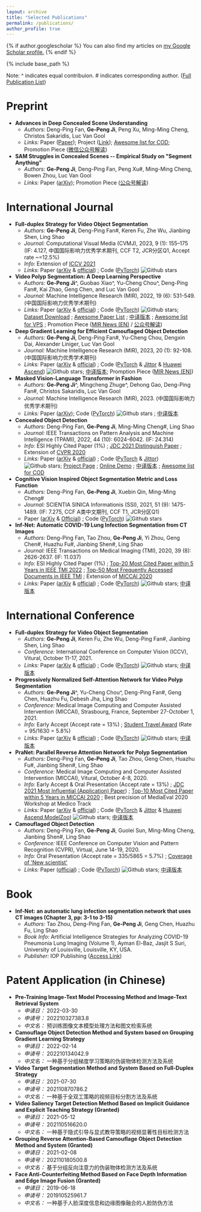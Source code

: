 ```yaml
---
layout: archive
title: "Selected Publications"
permalink: /publications/
author_profile: true
---
```


<!-- https://en.wikibooks.org/wiki/LaTeX/Colors#Adding_the_color_package -->

{% if author.googlescholar %}
  You can also find my articles on <u><a href="{{author.googlescholar}}">my Google Scholar profile</a>.</u>
{% endif %}

{% include base_path %}

Note: ^ indicates equal contribuion. # indicates corresponding author. ([Full Publication List](https://scholar.google.com/citations?user=oaxKYKUAAAAJ&hl=en))

<!-- $\color{Brown}{\texttt{International Journal}}$ -->

Preprint
======
- **Advances in Deep Concealed Scene Understanding**
  - *Authors:* Deng-Ping Fan, **Ge-Peng Ji**, Peng Xu, Ming-Ming Cheng, Christos Sakaridis, Luc Van Gool
  - *Links:* Paper ([Paper](https://arxiv.org/abs/2304.11234)); Project ([Link](https://github.com/DengPingFan/CSU)); [Awesome list for COD](https://github.com/GewelsJI/SINet-V2/blob/main/AWESOME_COD_LIST.md); Promotion Piece ([微信公众号解读](https://mp.weixin.qq.com/s/9_v-A-AoHLY_C-Uze1I6PA))
- **SAM Struggles in Concealed Scenes -- Empirical Study on "Segment Anything"**
  - *Authors:* **Ge-Peng Ji**, Deng-Ping Fan, Peng Xu#, Ming-Ming Cheng, Bowen Zhou, Luc Van Gool
  - *Links:* Paper ([arXiv](https://arxiv.org/abs/2304.06022v2)); Promotion Piece ([公众号解读](https://mp.weixin.qq.com/s/qYJGdNW3BziShfJalSx1RA))

International Journal
======
- **Full-duplex Strategy for Video Object Segmentation**
  - *Authors:* **Ge-Peng Ji**, Deng-Ping Fan#, Keren Fu, Zhe Wu, Jianbing Shen, Ling Shao
  - *Journal:* Computational Visual Media (CVMJ), 2023, 9 (1): 155–175 (IF: 4.127, 中国国际影响力优秀学术期刊, CCF T2, JCR分区Q1, Accept rate ~=12.5%)
  - *Info:* Extension of [ICCV 2021](https://openaccess.thecvf.com/content/ICCV2021/html/Ji_Full-Duplex_Strategy_for_Video_Object_Segmentation_ICCV_2021_paper.html)
  - *Links:* Paper ([arXiv](https://arxiv.org/abs/2108.03151v3) & [official](https://link.springer.com/article/10.1007/s41095-021-0262-4)) ; Code ([PyTorch](https://github.com/GewelsJI/FSNet)) ![Github stars](https://img.shields.io/github/stars/GewelsJI/FSNet.svg)
- **Video Polyp Segmentation: A Deep Learning Perspective**
  - *Authors:* **Ge-Peng Ji**^, Guobao Xiao^, Yu-Cheng Chou^, Deng-Ping Fan#, Kai Zhao, Geng Chen, and Luc Van Gool
  - *Journal:* Machine Intelligence Research (MIR), 2022, 19 (6): 531-549. (中国国际影响力优秀学术期刊)
  - *Links:* Paper ([arXiv](https://arxiv.org/abs/2203.14291v3) & [official](https://link.springer.com/article/10.1007/s11633-022-1371-y)) ; Code ([PyTorch](https://github.com/GewelsJI/VPS)) ![Github stars](https://img.shields.io/github/stars/GewelsJI/VPS.svg); [Dataset Download](https://github.com/GewelsJI/VPS/blob/main/docs/DATA_PREPARATION.md) ; [Awesome Paper List](https://github.com/GewelsJI/VPS/blob/main/docs/AWESOME_VPS.) ; [中译版本](https://dengpingfan.github.io/papers/[2022][MIR]VPS_Chinese.pdf) ; [Awesome list for VPS](https://github.com/GewelsJI/VPS/blob/main/docs/AWESOME_VPS.md) ; Promotion Piece ([MIR News (EN)](https://www.mi-research.net/news/MIRNews/4f8a3e44-f2b9-4e8b-9295-e2122c77293f_en.htm) / [公众号解读](https://mp.weixin.qq.com/s/wp0MdDxJpZzXyrLzbLhP1w)) 
- **Deep Gradient Learning for Efficient Camouflaged Object Detection**
  - *Authors:* **Ge-Peng Ji**, Deng-Ping Fan#, Yu-Cheng Chou, Dengxin Dai, Alexander Liniger, Luc Van Gool
  - *Journal:* Machine Intelligence Research (MIR), 2023, 20 (1): 92-108.  (中国国际影响力优秀学术期刊)
  - *Links:* Paper ([arXiv](https://arxiv.org/abs/2205.12853v2) & [official](https://link.springer.com/article/10.1007/s11633-022-1365-9)) ; Code ([PyTorch](https://github.com/GewelsJI/DGNet) & [Jittor](https://github.com/GewelsJI/DGNet/tree/main/jittor_lib) & [Huawei Ascend](https://gitee.com/ascend/mindxsdk-referenceapps/tree/master/contrib/CamouflagedObjectDetection)) ![Github stars](https://img.shields.io/github/stars/GewelsJI/DGNet.svg); [中译版本](https://dengpingfan.github.io/papers/[2022][MIR]DGNet_Chinese.pdf); Promption Piece ([MIR News (EN)](https://www.mi-research.net/news/MIRNews/489f278d-e3ea-4457-a55e-cc5f42abd62f_en.htm))
- **Masked Vision-Language Transformer in Fashion**
  - *Authors:* **Ge-Peng Ji**^, Mingcheng Zhuge^, Dehong Gao, Deng-Ping Fan#, Christos Sakaridis, Luc Van Gool
  - *Journal:* Machine Intelligence Research (MIR), 2023. (中国国际影响力优秀学术期刊)
  - *Links:* Paper ([arXiv](https://arxiv.org/abs/2210.15110)); Code ([PyTorch](https://github.com/GewelsJI/MVLT)) ![Github stars](https://img.shields.io/github/stars/GewelsJI/MVLT.svg) ; [中译版本](https://dengpingfan.github.io/papers/[2022][MIR]MVLT_Chinese.pdf)
- **Concealed Object Detection**
  - *Authors:* Deng-Ping Fan, **Ge-Peng Ji**, Ming-Ming Cheng#, Ling Shao
  - *Journal:* IEEE Transactions on Pattern Analysis and Machine Intelligence (TPAMI), 2022, 44 (10): 6024-6042. (IF: 24.314)
  - *Info:* ESI Highly Cited Paper (1%) ; [JDC 2021 Distinguish Paper](https://dengpingfan.github.io/papers/SINet-V2-Award.pdf) ; Extension of [CVPR 2020](https://openaccess.thecvf.com/content_CVPR_2020/html/Fan_Camouflaged_Object_Detection_CVPR_2020_paper.html)
  - *Links:* Paper ([arXiv](https://arxiv.org/abs/2102.10274v2) & [official](https://ieeexplore.ieee.org/document/9444794)) ; Code ([PyTorch](https://github.com/GewelsJI/SINet-V2) & [Jittor](https://github.com/GewelsJI/SINet-V2/tree/main/jittor_lib)) ![Github stars](https://img.shields.io/github/stars/GewelsJI/SINet-V2.svg); [Project Page](https://dengpingfan.github.io/pages/COD.html) ; [Online Demo](http://mmcheng.net/cod/) ; [中译版本](https://dengpingfan.github.io/papers/[2021][PAMI]SINetV2_Chinese.pdf) ; [Awesome list for COD](https://github.com/GewelsJI/SINet-V2/blob/main/AWESOME_COD_LIST.md)
- **Cognitive Vision Inspired Object Segmentation Metric and Loss Function**
  - *Authors:* Deng-Ping Fan, **Ge-Peng Ji**, Xuebin Qin, Ming-Ming Cheng#
  - *Journal:* SCIENTIA SINICA Informationis (SSI), 2021, 51 (9): 1475-1489. (IF: 7.275, CCF A类中文期刊, CCF T1, JCR分区Q1)
  - Paper ([arXiv](https://dengpingfan.github.io/papers/[2021][SSI]EmeasureEng.pdf) & [Official](https://www.sciengine.com/SSI/doi/10.1360/SSI-2020-0370)) ; Code ([PyTorch](https://github.com/GewelsJI/Hybrid-Eloss/)) ![Github stars](https://img.shields.io/github/stars/GewelsJI/Hybrid-Eloss.svg)
- **Inf-Net: Automatic COVID-19 Lung Infection Segmentation from CT Images**
  - *Authors:* Deng-Ping Fan, Tao Zhou, **Ge-Peng Ji**, Yi Zhou, Geng Chen#, Huazhu Fu#, Jianbing Shen#, Ling Shao
  - *Journal:* IEEE Transactions on Medical Imaging (TMI), 2020, 39 (8): 2626-2637. (IF: 11.037)
  - *Info:* ESI Highly Cited Paper (1%) ; [Top-20 Most Cited Paper within 5 Years in IEEE TMI 2022](https://scholar.google.com/citations?hl=en&view_op=list_hcore&venue=wqLkMlos2DIJ.2022) ; [Top-50 Most Frequently Accessed Documents in IEEE TMI](https://ieeexplore.ieee.org/xpl/topAccessedArticles.jsp?punumber=42) ; Extension of [MICCAI 2020](https://link.springer.com/chapter/10.1007/978-3-030-59725-2_26)
  - *Links:* Paper ([arXiv](https://arxiv.org/abs/2004.14133v4) & [official](https://ieeexplore.ieee.org/document/9098956)) ; Code ([PyTorch](https://github.com/DengPingFan/Inf-Net)) ![Github stars](https://img.shields.io/github/stars/DengPingFan/Inf-Net.svg); [中译版本](https://dengpingfan.github.io/papers/[2020][TMI]InfNet_Chinese.pdf)


<!-- $\color{Brown}{\texttt{International Conference}}$ -->

International Conference
======

- **Full-duplex Strategy for Video Object Segmentation**
  - *Authors:* **Ge-Peng Ji**, Keren Fu, Zhe Wu, Deng-Ping Fan#, Jianbing Shen, Ling Shao
  - *Conference:* International Conference on Computer Vision (ICCV), Vitural, October 11-17, 2021.
  - *Links:* Paper ([arXiv](https://arxiv.org/abs/2108.03151v2) & [official](https://openaccess.thecvf.com/content/ICCV2021/html/Ji_Full-Duplex_Strategy_for_Video_Object_Segmentation_ICCV_2021_paper.html)) ; Code ([PyTorch](https://github.com/GewelsJI/FSNet)) ![Github stars](https://img.shields.io/github/stars/GewelsJI/FSNet.svg); [中译版本](https://dengpingfan.github.io/papers/[2021][ICCV]VSOD_FSNet_Chinese.pdf)
- **Progressively Normalized Self-Attention Network for Video Polyp Segmentation**
  - *Authors:* **Ge-Peng Ji**^, Yu-Cheng Chou^, Deng-Ping Fan#, Geng Chen, Huazhu Fu, Debesh Jha, Ling Shao
  - *Conference:* Medical Image Computing and Computer Assisted Intervention (MICCAI), Strasbourg, France, September 27-October 1, 2021.
  - *Info:* Early Accept (Accept rate = 13%) ; [Student Travel Award](https://miccai2021.org/en/MICCAI-2021-TRAVEL-AWARDS.html) (Rate = 95/1630 = 5.8%)
  - *Links:* Paper ([arXiv](https://arxiv.org/abs/2105.08468v2) & [official](https://link.springer.com/chapter/10.1007/978-3-030-87193-2_14)) ; Code ([PyTorch](https://github.com/GewelsJI/PNS-Net)) ![Github stars](https://img.shields.io/github/stars/GewelsJI/PNS-Net.svg); [中译版本](https://dengpingfan.github.io/papers/[2021][MICCAI]PNSNet_Chinese.pdf)
- **PraNet: Parallel Reverse Attention Network for Polyp Segmentation**
  - *Authors:* Deng-Ping Fan, **Ge-Peng Ji**, Tao Zhou, Geng Chen, Huazhu Fu#, Jianbing Shen#, Ling Shao
  - *Conference:* Medical Image Computing and Computer Assisted Intervention (MICCAI), Vitural, October 4-8, 2020. 
  - *Info:* Early Accept & Oral Presentation (Accept rate = 13%) ; [JDC 2021 Most Influential (Application) Paper](https://dengpingfan.github.io/papers/PraNet-Award.pdf)) ; [Top-10 Most Cited Paper within 5 Years in MICCAI 2020](https://scholar.google.com/citations?hl=zh-CN&view_op=list_hcore&venue=QLpioUFGyGMJ.2022) ; Best precision of MediaEval 2020 Workshop at Medico Track
  - *Links:* Paper ([arXiv](https://arxiv.org/abs/2006.11392v4) & [official](https://link.springer.com/chapter/10.1007/978-3-030-59725-2_26)) ; Code ([PyTorch](https://github.com/DengPingFan/PraNet) & [Jittor](https://github.com/DengPingFan/PraNet/tree/master/jittor) & [Huawei Ascend ModelZoo](https://gitee.com/ascend/ModelZoo-PyTorch/tree/master/PyTorch/contrib/cv/semantic_segmentation/PraNet)) ![Github stars](https://img.shields.io/github/stars/DengPingFan/PraNet.svg); [中译版本](https://dengpingfan.github.io/papers/[2020][MICCAI]PraNet_Chinese.pdf)
- **Camouflaged Object Detection**
  - *Authors:* Deng-Ping Fan, **Ge-Peng Ji**, Guolei Sun, Ming-Ming Cheng, Jianbing Shen#, Ling Shao
  - *Conference:* IEEE Conference on Computer Vision and Pattern Recognition (CVPR), Virtual, June 14-19, 2020.
  - *Info:* Oral Presentation (Accept rate = 335/5865 = 5.7%) ; [Coverage of 'New scientist'](https://dengpingfan.github.io/papers/%E3%80%8ANew%20Scientist%E3%80%8BCoverage.pdf)
  - *Links:* Paper ([official](https://openaccess.thecvf.com/content_CVPR_2020/html/Fan_Camouflaged_Object_Detection_CVPR_2020_paper.html)) ; Code ([PyTorch](https://github.com/DengPingFan/SINet/)) ![Github stars](https://img.shields.io/github/stars/DengPingFan/SINet.svg); [中译版本](https://dengpingfan.github.io/papers/[2020][CVPR]COD_Chinese.pdf)


<!-- $\color{Brown}{\texttt{Books}}$ -->

Book
======
- **Inf-Net: an automatic lung infection segmentation network that uses CT images (Chapter 3, pp: 3-1 to 3-15)**
  - *Authors:* Tao Zhou, Deng-Ping Fan, **Ge-Peng Ji**, Geng Chen, Huazhu Fu, Ling Shao
  - *Book Info:* Artificial Intelligence Strategies for Analyzing COVID-19 Pneumonia Lung Imaging (Volume 1), Ayman El-Baz, Jasjit S Suri, University of Louisville, Louisville, KY, USA.
  - *Publisher:* IOP Publishing ([Access Link](https://iopscience.iop.org/book/edit/978-0-7503-3795-3))


<!-- $\color{Brown}{\texttt{Patent Application (in Chinese)}}$ -->

Patent Application (in Chinese)
======
- **Pre-Training Image-Text Model Processing Method and Image-Text Retrieval System**
  - *申请日：* 2022-03-30
  - *申请号：* 202210327383.8 
  - *中文名：* 预训练图像文本模型处理方法和图文检索系统
- **Camouflage Object Detection Method and System based on Grouping Gradient Learning Strategy**
  - *申请日：* 2022-02-14
  - *申请号：* 202210134042.9
  - *中文名：* 一种基于分组梯度学习策略的伪装物体检测方法及系统
- **Video Target Segmentation Method and System Based on Full-Duplex Strategy**
  - *申请日：* 2021-07-30
  - *申请号：* 202110870786.2
  - *中文名：* 一种基于全双工策略的视频目标分割方法及系统
- **Video Saliency Target Detection Method Based on Implicit Guidance and Explicit Teaching Strategy (Granted)**
  - *申请日：* 2021-05-12
  - *申请号：* 202110516620.0
  - *中文名：* 一种基于隐式引导与显式教导策略的视频显著性目标检测方法
- **Grouping Reverse Attention-Based Camouflage Object Detection Method and System (Granted)**
  - *申请日：* 2021-02-08
  - *申请号：* 202110180500.8
  - *中文名：* 基于分组反向注意力的伪装物体检测方法及系统
- **Face Anti-Counterfeiting Method Based on Face Depth Information and Edge Image Fusion (Granted)**
  - *申请日：* 2019-06-18
  - *申请号：* 201910525961.7
  - *中文名：* 一种基于人脸深度信息和边缘图像融合的人脸防伪方法